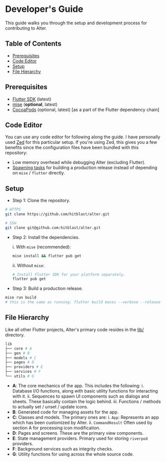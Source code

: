 # Developer's Guide

This guide walks you through the setup and development process for contributing to Alter.

## Table of Contents

- [Prerequisites](#prerequisites)
- [Code Editor](#code-editor)
- [Setup](#setup)
- [File Hierarchy](#file-hierarchy)

## Prerequisites

- [Flutter SDK](https://flutter.dev/docs/get-started/install) (latest)
- [mise](https://mise.jdx.dev) (**optional**, latest)
- [CocoaPods](https://cocoapods.org) (optional, latest) [as a part of the Flutter dependency chain]

## Code Editor

You can use any code editor for following along the guide. I have personally used [Zed](https://zed.dev) for this
particular setup. If you're using Zed, this gives you a few benefits since the configuration files have been
bundled with this repository:

  - Low memory overhead while debugging Alter (excluding Flutter).
  - [Spawning tasks](https://zed.dev/docs/tasks) for building a production release instead of depending on `mise` / `flutter` directly.

## Setup

- Step 1: Clone the repository.

```bash
# HTTPS
git clone https://github.com/hitblast/alter.git

# SSH
git clone git@github.com:hitblast/alter.git
```

- Step 2: Install the dependencies.

  i. With `mise` (recommended):

  ```bash
  mise install && flutter pub get
  ```

  ii. Without `mise`:

  ```bash
  # Install Flutter SDK for your platform separately.
  flutter pub get
  ```

- Step 3: Build a production release.

```bash
mise run build
# this is the same as running: flutter build macos --verbose --release --tree-shake-icons
```

## File Hierarchy

Like all other Flutter projects, Alter's primary code resides in the [lib/](lib) directory.

```bash
lib
├── core # A
├── gen # B
├── models # C
├── pages # D
├── providers # E
├── services # F
└── utils # G
```

- **A**: The core mechanics of the app. This includes the following:
  i. Database I/O functions, along with basic utility functions for interacting with it.
  ii. Sequences to spawn UI components such as dialogs and sheets. These basically contain the logic behind.
  iii. Functions / methods to actually set / unset / update icons.
- **B**: Generated code for managing assets for the app.
- **C**: Classes and models. The primary ones are:
  i. `App`: Represents an app which has been customized by Alter.
  ii. `CommandResult` Often used by section A for processing icon modification.
- **D**: Pages and screens. These are the primary view components.
- **E**: State management providers. Primary used for storing `riverpod` providers.
- **F**: Background services such as integrity checks.
- **G**: Utility functions for using across the whole source code.
